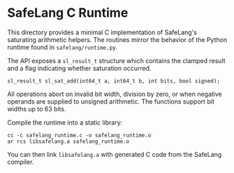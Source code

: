 # SafeLang C Runtime

This directory provides a minimal C implementation of SafeLang's
saturating arithmetic helpers.  The routines mirror the behavior of the
Python runtime found in `safelang/runtime.py`.

The API exposes a `sl_result_t` structure which contains the clamped
result and a flag indicating whether saturation occurred.

```
sl_result_t sl_sat_add(int64_t a, int64_t b, int bits, bool signed);
```

All operations abort on invalid bit width, division by zero, or when
negative operands are supplied to unsigned arithmetic. The functions
support bit widths up to 63 bits.

Compile the runtime into a static library:

```
cc -c safelang_runtime.c -o safelang_runtime.o
ar rcs libsafelang.a safelang_runtime.o
```

You can then link `libsafelang.a` with generated C code from the
SafeLang compiler.
